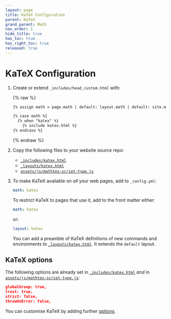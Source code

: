 ```yaml
---
layout: page
title: KaTeX Configuration
parent: KaTeX
grand_parent: Math
nav_order: 1
hide_title: true
has_toc: true
has_right_toc: true
released: true
---
```

# KaTeX Configuration

1.  Create or extend `_includes/head_custom.html` with:

    {% raw %}
    ```html
    {% assign math = page.math | default: layout.math | default: site.math %}

    {% case math %}
      {% when "katex" %}
        {% include katex.html %}
    {% endcase %}
    ```
    {% endraw %}

2.  Copy the following files to your website source repo:

    - [`_includes/katex.html`]
    - [`_layouts/katex.html`]
    - [`assets/js/mathtex-script-type.js`]

3.  To make KaTeX available on *all* your web pages, add to `_config.yml`:

    ```yaml
    math: katex
    ```

    To restrict KaTeX to pages that use it, add to the front matter either:

    ```yaml
    math: katex
    ```

    or:

    ```yaml
    layout: katex
    ```

    You can add a preamble of KaTeX definitions of new commands and environments
    to [`_layouts/katex.html`]. It extends the `default` layout. 

## KaTeX options

The following options are already set in [`_includes/katex.html`] _and_
in [`assets/js/mathtex-script-type.js`]:

```json
globalGroup: true,
trust: true,
strict: false,
throwOnError: false,
```

You can customise KaTeX by adding further [options].

[`_includes/katex.html`]: https://github.com/just-the-docs/just-the-docs-tests/blob/main/_includes/katex.html
[`_layouts/katex.html`]: https://github.com/just-the-docs/just-the-docs-tests/blob/main/_layouts/katex.html
[`assets/js/mathtex-script-type.js`]: https://github.com/just-the-docs/just-the-docs-tests/blob/main/assets/js/mathtex-script-type.js
[options]: https://katex.org/docs/options.html
